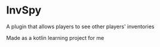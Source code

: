 # InvSpy
A plugin that allows players to see other players' inventories

Made as a kotlin learning project for me